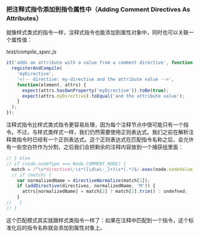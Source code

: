 ### 把注释式指令添加到指令属性中（Adding Comment Directives As Attributes）

就像样式类式的指令一样，注释式指令也能添加到属性对象中，同时也可以关联一个属性值：

_test/compile_spec.js_

```js
it('adds an attribute with a value from a comment directive', function() {
  registerAndCompile(
    'myDirective',
    '<!-- directive: my-directive and the attribute value -->',
    function(element, attrs) {
      expect(attrs.hasOwnProperty('myDirective')).toBe(true);
      expect(attrs.myDirective).toEqual('and the attribute value');
    }
  );
});
```

注释式指令比样式类式指令更容易处理，因为每个注释节点中很可能只有一个指令。不过，与样式类样式一样，我们仍然需要使用正则表达式。我们之前在解析注释类指令时已经有一个正则表达式。这个正则表达式在匹配指令名称之后，会允许有一些空白符作为分割，之后我们会把剩余的注释内容放到一个捕获组里面：

```js
// } else 
// if (node.nodeType === Node.COMMENT_NODE) {
  match = /^\s*directive\:\s*([\d\w\-_]+)\s*(.*)$/.exec(node.nodeValue);
  // if (match) {
    var normalizedName = directiveNormalize(match[1]);
    if (addDirective(directives, normalizedName, 'M')) {
      attrs[normalizedName] = match[2] ? match[2].trim() : undefned;
    }
//   }
// }
```

这个匹配模式其实就跟样式类指令一样了：如果在注释中匹配到一个指令，这个标准化后的指令名称就会添加到属性对象上。
